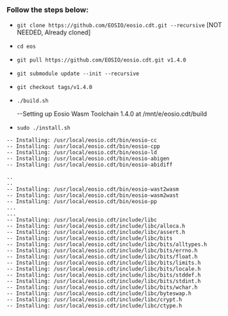 ### Follow the steps below:
* `git clone https://github.com/EOSIO/eosio.cdt.git --recursive` [NOT NEEDED, Already cloned]
* `cd eos`
* `git pull https://github.com/EOSIO/eosio.cdt.git v1.4.0`
* `git submodule update --init --recursive`
* `git checkout tags/v1.4.0`
* `./build.sh`

  --Setting up Eosio Wasm Toolchain 1.4.0 at /mnt/e/eosio.cdt/build
* `sudo ./install.sh`

```
-- Installing: /usr/local/eosio.cdt/bin/eosio-cc
-- Installing: /usr/local/eosio.cdt/bin/eosio-cpp
-- Installing: /usr/local/eosio.cdt/bin/eosio-ld
-- Installing: /usr/local/eosio.cdt/bin/eosio-abigen
-- Installing: /usr/local/eosio.cdt/bin/eosio-abidiff

..
..
-- Installing: /usr/local/eosio.cdt/bin/eosio-wast2wasm
-- Installing: /usr/local/eosio.cdt/bin/eosio-wasm2wast
-- Installing: /usr/local/eosio.cdt/bin/eosio-pp
...
...
-- Installing: /usr/local/eosio.cdt/include/libc
-- Installing: /usr/local/eosio.cdt/include/libc/alloca.h
-- Installing: /usr/local/eosio.cdt/include/libc/assert.h
-- Installing: /usr/local/eosio.cdt/include/libc/bits
-- Installing: /usr/local/eosio.cdt/include/libc/bits/alltypes.h
-- Installing: /usr/local/eosio.cdt/include/libc/bits/errno.h
-- Installing: /usr/local/eosio.cdt/include/libc/bits/float.h
-- Installing: /usr/local/eosio.cdt/include/libc/bits/limits.h
-- Installing: /usr/local/eosio.cdt/include/libc/bits/locale.h
-- Installing: /usr/local/eosio.cdt/include/libc/bits/stddef.h
-- Installing: /usr/local/eosio.cdt/include/libc/bits/stdint.h
-- Installing: /usr/local/eosio.cdt/include/libc/bits/wchar.h
-- Installing: /usr/local/eosio.cdt/include/libc/byteswap.h
-- Installing: /usr/local/eosio.cdt/include/libc/crypt.h
-- Installing: /usr/local/eosio.cdt/include/libc/ctype.h

```

